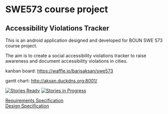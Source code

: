 # SWE573 course project

## Accessibility Violations Tracker

This is an android application designed and developed for BOUN SWE 573 course project.

The aim is to create a social accessibility violations tracker to raise awareness and document accessibility violations in cities.

kanban board:
https://waffle.io/barisaksan/swe573

gantt chart:
http://aksan.duckdns.org:8001/

[![Stories Ready](https://badge.waffle.io/barisaksan/swe573.svg?label=ready&title=Ready)](http://waffle.io/barisaksan/swe573)
[![Stories in Progress](https://badge.waffle.io/barisaksan/swe573.svg?label=in%20progress&title=In%20Progress)](http://waffle.io/barisaksan/swe573)

[Requirements Specification](https://github.com/barisaksan/swe573/wiki/Requirements-Specification)  
[Design Specification](https://github.com/barisaksan/swe573/wiki/Design-Specification)  
